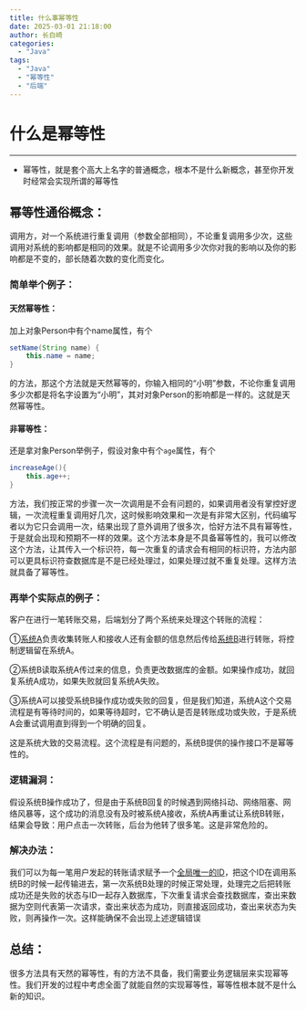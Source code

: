 ```yaml
---
title: 什么事幂等性
date: 2025-03-01 21:18:00
author: 长白崎
categories:
  - "Java"
tags:
  - "Java"
  - "幂等性"
  - "后端"
---
```




# 什么是幂等性

---

* 幂等性，就是套个高大上名字的普通概念，根本不是什么新概念，甚至你开发时经常会实现所谓的幂等性



## 幂等性通俗概念：

调用方，对一个系统进行重复调用（参数全部相同），不论重复调用多少次，这些调用对系统的影响都是相同的效果。就是不论调用多少次你对我的影响以及你的影响都是不变的，部长随着次数的变化而变化。

### 简单举个例子：

#### 天然幂等性：

加上对象Person中有个name属性，有个

```java
setName(String name) {
    this.name = name;
}
```

的方法，那这个方法就是天然幂等的，你输入相同的“小明”参数，不论你重复调用多少次都是将名字设置为“小明”，其对对象Person的影响都是一样的。这就是天然幂等性。

#### 非幂等性：

还是拿对象Person举例子，假设对象中有个`age`属性，有个

```java
increaseAge(){
    this.age++;
}
```

方法，我们按正常的步骤一次一次调用是不会有问题的，如果调用者没有掌控好逻辑，一次流程重复调用好几次，这时候影响效果和一次是有非常大区别，代码编写者以为它只会调用一次，结果出现了意外调用了很多次，恰好方法不具有幂等性，于是就会出现和预期不一样的效果。这个方法本身是不具备幂等性的，我可以修改这个方法，让其传入一个标识符，每一次重复的请求会有相同的标识符，方法内部可以更具标识符查数据库是不是已经处理过，如果处理过就不重复处理。这样方法就具备了幂等性。

### 再举个实际点的例子：

客户在进行一笔转账交易，后端划分了两个系统来处理这个转账的流程：

①[系统A](https://zhida.zhihu.com/search?content_id=207958515&content_type=Article&match_order=1&q=系统A&zhida_source=entity)负责收集转账人和接收人还有金额的信息然后传给[系统B](https://zhida.zhihu.com/search?content_id=207958515&content_type=Article&match_order=1&q=系统B&zhida_source=entity)进行转账，将控制逻辑留在系统A。

②系统B读取系统A传过来的信息，负责更改数据库的金额。如果操作成功，就回复系统A成功，如果失败就回复系统A失败。

③系统A可以接受系统B操作成功或失败的回复，但是我们知道，系统A这个交易流程是有等待时间的，如果等待超时，它不确认是否是转账成功或失败，于是系统A会重试调用直到得到一个明确的回复。



这是系统大致的交易流程。这个流程是有问题的，系统B提供的操作接口不是幂等性的。



### 逻辑漏洞：

假设系统B操作成功了，但是由于系统B回复的时候遇到网络抖动、网络阻塞、网络风暴等，这个成功的消息没有及时被系统A接收，系统A再重试让系统B转账，结果会导致：用户点击一次转账，后台为他转了很多笔。这是非常危险的。



### 解决办法：

我们可以为每一笔用户发起的转账请求赋予一个[全局唯一的ID](https://zhida.zhihu.com/search?content_id=207958515&content_type=Article&match_order=1&q=全局唯一的ID&zhida_source=entity)，把这个ID在调用系统B的时候一起传输进去，第一次系统B处理的时候正常处理，处理完之后把转账成功还是失败的状态与ID一起存入数据库，下次重复请求会查找数据库，查出来数据为空则代表第一次请求，查出来状态为成功，则直接返回成功，查出来状态为失败，则再操作一次。这样能确保不会出现上述逻辑错误



## 总结：

很多方法具有天然的幂等性，有的方法不具备，我们需要业务逻辑层来实现幂等性。我们开发的过程中考虑全面了就能自然的实现幂等性，幂等性根本就不是什么新的知识。